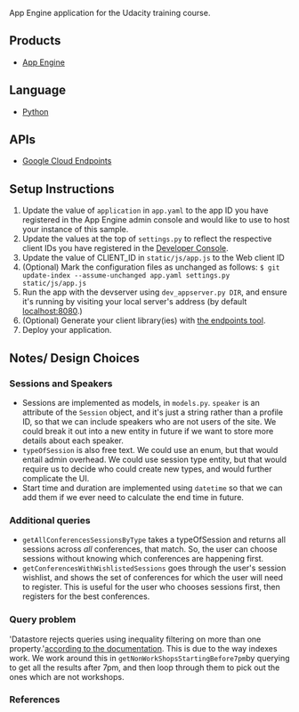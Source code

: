 App Engine application for the Udacity training course.

## Products
- [App Engine][1]

## Language
- [Python][2]

## APIs
- [Google Cloud Endpoints][3]

## Setup Instructions
1. Update the value of `application` in `app.yaml` to the app ID you
   have registered in the App Engine admin console and would like to use to host
   your instance of this sample.
1. Update the values at the top of `settings.py` to
   reflect the respective client IDs you have registered in the
   [Developer Console][4].
1. Update the value of CLIENT_ID in `static/js/app.js` to the Web client ID
1. (Optional) Mark the configuration files as unchanged as follows:
   `$ git update-index --assume-unchanged app.yaml settings.py static/js/app.js`
1. Run the app with the devserver using `dev_appserver.py DIR`, and ensure it's running by visiting your local server's address (by default [localhost:8080][5].)
1. (Optional) Generate your client library(ies) with [the endpoints tool][6].
1. Deploy your application.

## Notes/ Design Choices
### Sessions and Speakers
* Sessions are implemented as models, in `models.py`.  `speaker` is an attribute of the `Session` object, and it's just a string rather than a profile ID, so that we can include speakers who are not users of the site.  We could break it out into a new entity in future if we want to store more details about each speaker.
* `typeOfSession` is also free text.  We could use an enum, but that would entail admin overhead.  We could use session type entity, but that would require us to decide who could create new types, and would further complicate the UI.
* Start time and duration are implemented using `datetime` so that we can add them if we ever need to calculate the end time in future.
### Additional queries
* `getAllConferencesSessionsByType` takes a typeOfSession and returns all sessions across _all_ conferences, that match.  So, the user can choose sessions without knowing which conferences are happening first.
* `getConferencesWithWishlistedSessions` goes through the user's session wishlist, and shows the set of conferences for which the user will need to register.  This is useful for the user who chooses sessions first, then registers for the best conferences.
### Query problem
'Datastore rejects queries using inequality filtering on more than one property.'[according to the documentation][7].  This is due to the way indexes work.  We work around this in `getNonWorkShopsStartingBefore7pm`by querying to get all the results after 7pm, and then loop through them to pick out the ones which are not workshops.
### References
[1]: https://developers.google.com/appengine
[2]: http://python.org
[3]: https://developers.google.com/appengine/docs/python/endpoints/
[4]: https://console.developers.google.com/
[5]: https://localhost:8080/
[6]: https://developers.google.com/appengine/docs/python/endpoints/endpoints_tool
[7]: https://cloud.google.com/appengine/docs/python/ndb/queries#neq_and_in